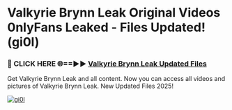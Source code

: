 # Valkyrie Brynn Leak Original Videos 0nlyFans Leaked - Files Updated! (gi0l)

<h3>🔴 CLICK HERE 🌐==►► <a href="https://tinyurl.com/2jnfzry5" rel="nofollow">Valkyrie Brynn Leak Updated Files</a></h3>

Get Valkyrie Brynn Leak and all content. Now you can access all videos and pictures of Valkyrie Brynn Leak. New Updated Files 2025!

[![gi0l](https://i.imgur.com/GyGTBgg.gif)](https://tinyurl.com/2jnfzry5)
